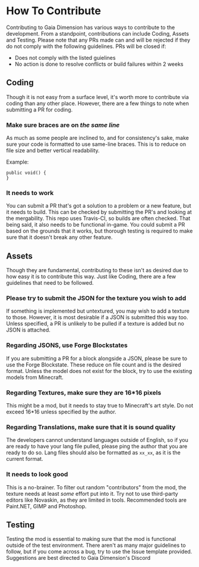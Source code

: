 # How To Contribute
Contributing to Gaia Dimension has various ways to contribute to the development. From a standpoint, contributions can include Coding, Assets and Testing. Please note that any PRs made can and will be rejected if they do not comply with the following guidelines. PRs will be closed if:

* Does not comply with the listed guielines
* No action is done to resolve conflicts or build failures within 2 weeks

## Coding
Though it is not easy from a surface level, it's worth more to contribute via coding than any other place. However, there are a few things to note when submitting a PR for coding.

### Make sure braces are on *the same line*
As much as some people are inclined to, and for consistency's sake, make sure your code is formatted to use same-line braces. This is to reduce on file size and better vertical readability.

Example:
```
public void() {
}
```
### It needs to work
You can submit a PR that's got a solution to a problem or a new feature, but it needs to build. This can be checked by submitting the PR's and looking at the mergability. This repo uses Travis-CI, so builds are often checked.
That being said, it also needs to be functional in-game. You could submit a PR based on the grounds that it works, but thorough testing is required to make sure that it doesn't break any other feature.

## Assets
Though they are fundamental, contributing to these isn't as desired due to how easy it is to contribute this way. Just like Coding, there are a few guidelines that need to be followed.

### Please try to submit the JSON for the texture you wish to add
If something is implemented but untextured, you may wish to add a texture to those. However, it is most desirable if a JSON is submitted this way too. Unless specified, a PR is unlikely to be pulled if a texture is added but no JSON is attached.

### Regarding JSONS, use Forge Blockstates
If you are submitting a PR for a block alongside a JSON, please be sure to use the Forge Blockstate. These reduce on file count and is the desired format. Unless the model does not exist for the block, try to use the existing models from Minecraft.

### Regarding Textures, make sure they are 16*16 pixels
This might be a mod, but it needs to stay true to Minecraft's art style. Do not exceed 16*16 unless specified by the author.

### Regarding Translations, make sure that it is sound quality
The developers cannot understand languages outside of English, so if you are ready to have your lang file pulled, please ping the author that you are ready to do so. Lang files should also be formatted as `xx_xx`, as it is the current format.

### It needs to look good
This is a no-brainer. To filter out random "contributors" from the mod, the texture needs at least *some* effort put into it. Try not to use third-party editors like Novaskin, as they are limited in tools. Recommended tools are Paint.NET, GIMP and Photoshop.

## Testing
Testing the mod is essential to making sure that the mod is functional outside of the test environment. There aren't as many major guidelines to follow, but if you come across a bug, try to use the Issue template provided. Suggestions are best directed to Gaia Dimension's Discord
